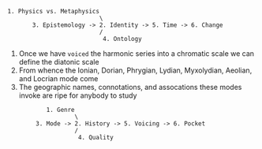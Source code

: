 ```
1. Physics vs. Metaphysics
                          \
       3. Epistemology -> 2. Identity -> 5. Time -> 6. Change
                          /
                           4. Ontology
```

1. Once we have `voiced` the harmonic series into a chromatic scale we can define the diatonic scale
2. From whence the Ionian, Dorian, Phrygian, Lydian, Myxolydian, Aeolian, and Locrian mode come
3. The geographic names, connotations, and assocations these modes invoke are ripe for anybody to study

```
           1. Genre
                   \
        3. Mode -> 2. History -> 5. Voicing -> 6. Pocket
                   /
                    4. Quality
```
